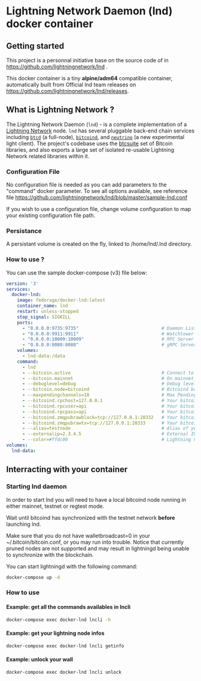 # Lightning Network Daemon (lnd) docker container

## Getting started
This project is a personnal initiative base on the source code of in https://github.com/lightningnetwork/lnd .

This docker container is a tiny **alpine/adm64** compatible container, automatically built from Official lnd team releases on https://github.com/lightningnetwork/lnd/releases.

## What is Lightning Network ?
The Lightning Network Daemon (`lnd`) - is a complete implementation of a [Lightning Network](https://lightning.network) node.  `lnd` has several pluggable back-end chain services including [`btcd`](https://github.com/btcsuite/btcd) (a full-node), [`bitcoind`](https://github.com/bitcoin/bitcoin), and [`neutrino`](https://github.com/lightninglabs/neutrino) (a new experimental light client). The project's codebase uses the
[btcsuite](https://github.com/btcsuite/) set of Bitcoin libraries, and also exports a large set of isolated re-usable Lightning Network related libraries within it. 


### Configuration File
No configuration file is needed as you can add parameters to the "command" docker parameter. To see all options available, see reference file https://github.com/lightningnetwork/lnd/blob/master/sample-lnd.conf

If you wish to use a configuration file, change volume configuration to map your existing configuration file path.

### Persistance
A persistant volume is created on the fly, linked to /home/lnd/.lnd directory.

### How to use ?
You can use the sample docker-compose (v3) file below:

```yml
version: '3'
services:
  docker-lnd:
    image: fedorage/docker-lnd:latest
    container_name: lnd
    restart: unless-stopped
    stop_signal: SIGKILL
    ports:
      - "0.0.0.0:9735:9735"                               # Daemon Listener
      - "0.0.0.0:9911:9911"                               # Watchtower
      - "0.0.0.0:10009:10009"                             # RPC Server
      - "0.0.0.0:8080:8080"                               # gRPC Server
    volumes:
      - lnd-data:/data
    command:
      - lnd
      - --bitcoin.active                                  # Connect to bitcoin network
      - --bitcoin.mainnet                                 # On mainnet
      - --debuglevel=debug                                # Debug level
      - --bitcoin.node=bitcoind                           # Bitcoind backend
      - --maxpendingchannels=10                           # Max Pending channels
      - --bitcoind.rpchost=127.0.0.1                      # Your bitcoind IP address
      - --bitcoind.rpcuser=api                            # Your bitcoind RPC user
      - --bitcoind.rpcpass=api                            # Your bitcoind RPC password
      - --bitcoind.zmqpubrawblock=tcp://127.0.0.1:28332   # Your bitcoind ZMQ connections for raw blocks
      - --bitcoind.zmqpubrawtx=tcp://127.0.0.1:28333      # Your bitcoind ZMQ connections for raw transactions
      - --alias=testnode                                  # Alias of your Node
      - --externalip=2.3.4.5                              # External IPV4 address
      - --color=#ffdc00                                   # Lightning node color
volumes:
  lnd-data:
```

## Interracting with your container
### Starting lnd daemon
In order to start lnd you will need to have a local bitcoind node running in either mainnet, testnet or regtest mode.

Wait until bitcoind has synchronized with the testnet network **before** launching lnd.

Make sure that you do not have walletbroadcast=0 in your ~/.bitcoin/bitcoin.conf, or you may run into trouble. Notice that currently pruned nodes are not supported and may result in lightningd being unable to synchronize with the blockchain.

You can start lightningd with the following command:
```bash
docker-compose up -d
```

### How to use
#### Example: get all the commands availables in lncli
```bash
docker-compose exec docker-lnd lncli -h
```
#### Example: get your lightning node infos
```bash
docker-compose exec docker-lnd lncli getinfo
```
#### Example: unlock your wall
```bash
docker-compose exec docker-lnd lncli unlock
```


